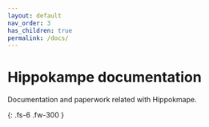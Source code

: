 ```yaml
---
layout: default
nav_order: 3
has_children: true
permalink: /docs/
---
```


# Hippokampe documentation

Documentation and paperwork related with Hippokmape. 

{: .fs-6 .fw-300 }

